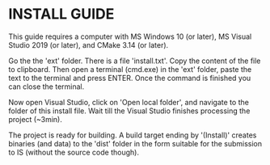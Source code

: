 # INSTALL GUIDE

This guide requires a computer with MS Windows 10 (or later),
MS Visual Studio 2019 (or later), and CMake 3.14 (or later).

Go the the 'ext' folder. There is a file 'install.txt'.
Copy the content of the file to clipboard.
Then open a terminal (cmd.exe) in the 'ext' folder,
paste the text to the terminal and press ENTER.
Once the command is finished you can close the terminal.

Now open Visual Studio, click on 'Open local folder', and
navigate to the folder of this install file. Wait till the
Visual Studio finishes processing the project (~3min).

The project is ready for building. A build target ending by
'(Install)' creates binaries (and data) to the 'dist' folder
in the form suitable for the submission to IS (without the
source code though).
